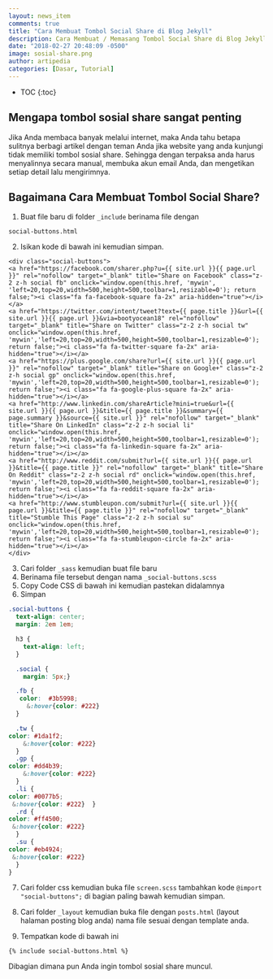 ```yaml
---
layout: news_item
comments: true
title: "Cara Membuat Tombol Social Share di Blog Jekyll"
description: Cara Membuat / Memasang Tombol Social Share di Blog Jekyll dengan mudah tanpa javascript bagi pemula.
date: "2018-02-27 20:48:09 -0500"
image: sosial-share.png
author: artipedia
categories: [Dasar, Tutorial]
---
```

* TOC
{:toc}

## Mengapa tombol sosial share sangat penting

Jika Anda membaca banyak melalui internet, maka Anda tahu betapa sulitnya berbagi artikel dengan teman Anda jika website yang anda kunjungi tidak memiliki tombol sosial share. Sehingga dengan terpaksa anda harus menyalinnya secara manual, membuka akun email Anda, dan mengetikan setiap detail lalu mengirimnya.

## Bagaimana Cara Membuat Tombol Social Share?

1. Buat file baru di folder `_include` berinama file dengan

`social-buttons.html`

2. Isikan kode di bawah ini kemudian simpan.

```
<div class="social-buttons">
<a href="https://facebook.com/sharer.php?u={{ site.url }}{{ page.url }}" rel="nofollow" target="_blank" title="Share on Facebook" class="z-2 z-h social fb" onclick="window.open(this.href, 'mywin', 'left=20,top=20,width=500,height=500,toolbar=1,resizable=0'); return false;"><i class="fa fa-facebook-square fa-2x" aria-hidden="true"></i></a>
<a href="https://twitter.com/intent/tweet?text={{ page.title }}&url={{ site.url }}{{ page.url }}&via=bootyocean18" rel="nofollow" target="_blank" title="Share on Twitter" class="z-2 z-h social tw" onclick="window.open(this.href, 'mywin','left=20,top=20,width=500,height=500,toolbar=1,resizable=0'); return false;"><i class="fa fa-twitter-square fa-2x" aria-hidden="true"></i></a>
<a href="https://plus.google.com/share?url={{ site.url }}{{ page.url }}" rel="nofollow" target="_blank" title="Share on Google+" class="z-2 z-h social gp" onclick="window.open(this.href, 'mywin','left=20,top=20,width=500,height=500,toolbar=1,resizable=0'); return false;"><i class="fa fa-google-plus-square fa-2x" aria-hidden="true"></i></a>
<a href="http://www.linkedin.com/shareArticle?mini=true&url={{ site.url }}{{ page.url }}&title={{ page.title }}&summary={{ page.summary }}&source={{ site.url }}" rel="nofollow" target="_blank" title="Share On LinkedIn" class="z-2 z-h social li" onclick="window.open(this.href, 'mywin','left=20,top=20,width=500,height=500,toolbar=1,resizable=0'); return false;"><i class="fa fa-linkedin-square fa-2x" aria-hidden="true"></i></a>
<a href="http://www.reddit.com/submit?url={{ site.url }}{{ page.url }}&title={{ page.title }}" rel="nofollow" target="_blank" title="Share On Reddit" class="z-2 z-h social rd" onclick="window.open(this.href, 'mywin','left=20,top=20,width=500,height=500,toolbar=1,resizable=0'); return false;"><i class="fa fa-reddit-square fa-2x" aria-hidden="true"></i></a>
<a href="http://www.stumbleupon.com/submit?url={{ site.url }}{{ page.url }}&title={{ page.title }}" rel="nofollow" target="_blank" title="Stumble This Page" class="z-2 z-h social su" onclick="window.open(this.href, 'mywin','left=20,top=20,width=500,height=500,toolbar=1,resizable=0'); return false;"><i class="fa fa-stumbleupon-circle fa-2x" aria-hidden="true"></i></a>
</div>
```

3. Cari folder `_sass` kemudian buat file baru
4. Berinama file tersebut dengan  nama `_social-buttons.scss`
5. Copy Code CSS di bawah ini kemudian pastekan didalamnya
6. Simpan


```css
.social-buttons {
  text-align: center;
  margin: 2em 1em;

  h3 {
    text-align: left;
  }

  .social {
    margin: 5px;}

  .fb {
   color:  #3b5998;
     &:hover{color: #222}
  }

  .tw {
color: #1da1f2;
    &:hover{color: #222}
  }
  .gp {
color: #dd4b39;
    &:hover{color: #222}
  }
  .li {
color: #0077b5;
 &:hover{color: #222}  }
  .rd {
color: #ff4500;
 &:hover{color: #222}
  }
  .su {
color: #eb4924;
 &:hover{color: #222}
  }
}

```


7. Cari folder css kemudian buka file <code>screen.scss</code>  tambahkan kode  <code>@import "social-buttons";</code> di bagian paling bawah kemudian simpan.

8. Cari folder <code>_layout</code> kemudian buka file dengan <code>posts.html</code> (layout halaman posting blog anda) nama file sesuai dengan template anda.

9. Tempatkan kode di bawah ini 

`
{% include social-buttons.html %}
`


Dibagian dimana pun Anda ingin tombol sosial share muncul.

